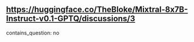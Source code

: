 ## https://huggingface.co/TheBloke/Mixtral-8x7B-Instruct-v0.1-GPTQ/discussions/3

contains_question: no